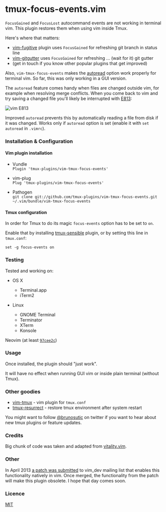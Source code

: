 # tmux-focus-events.vim

`FocusGained` and `FocusLost` autocommand events are not working
in terminal vim. This plugin restores them when using vim inside Tmux.

Here's where that matters:

- [vim-fugitive](https://github.com/tpope/vim-fugitive) plugin uses
  `FocusGained` for refreshing git branch in status line
- [vim-gitgutter](https://github.com/airblade/vim-gitgutter) uses `FocusGained`
  for refreshing ... (wait for it) git gutter
- (get in touch if you know other popular plugins that get improved)

Also, `vim-tmux-focus-events` makes the
[autoread](http://vimdoc.sourceforge.net/htmldoc/options.html#'autoread')
option work properly for terminal vim. So far, this was only working in a GUI
version.

The `autoread` feature comes handy when files are changed outside vim, for
example when resolving merge conflicts. When you come back to vim and try saving
a changed file you'll likely be interrupted with
[E813](http://vimdoc.sourceforge.net/htmldoc/editing.html#E813):

![vim E813](/vim_e813.png)

Improved `autoread` prevents this by automatically reading a file from disk
if it was changed. Works only if `autoread` option is set (enable it with
`set autoread` in `.vimrc`).

### Installation & Configuration

#### Vim plugin installation

* Vundle<br/>
`Plugin 'tmux-plugins/vim-tmux-focus-events'`

* vim-plug<br/>
`Plug 'tmux-plugins/vim-tmux-focus-events'`

* Pathogen<br/>
`git clone git://github.com/tmux-plugins/vim-tmux-focus-events.git ~/.vim/bundle/vim-tmux-focus-events`

#### Tmux configuration

In order for Tmux to do its magic `focus-events` option has to be set to `on`.

Enable that by installing
[tmux-sensible](https://github.com/tmux-plugins/tmux-sensible) plugin, or
by setting this line in `tmux.conf`:

    set -g focus-events on

### Testing

Tested and working on:

- OS X
  - Terminal.app
  - iTerm2

- Linux
  - GNOME Terminal
  - Terminator
  - XTerm
  - Konsole

Neovim (at least [`97cee2c`](https://github.com/neovim/neovim/commit/97cee2c2e39888b33a546ba5ffe37c510740c3a5))

### Usage

Once installed, the plugin should "just work".

It will have no effect when running GUI vim or inside plain terminal
(without Tmux).

### Other goodies

- [vim-tmux](https://github.com/tmux-plugins/vim-tmux) - vim plugin for
  `tmux.conf`
- [tmux-resurrect](https://github.com/tmux-plugins/tmux-resurrect) - restore
  tmux environment after system restart

You might want to follow [@brunosutic](https://twitter.com/brunosutic) on
twitter if you want to hear about new tmux plugins or feature updates.

### Credits

Big chunk of code was taken and adapted from
[vitality.vim](https://github.com/sjl/vitality.vim).

### Other

In April 2013
[a patch was submitted](https://groups.google.com/forum/#!topic/vim_dev/ASn8QqQqVe0)
to vim_dev mailing list that enables this functionality natively in vim.
Once merged, the functionality from the patch will make this plugin obsolete. I
hope that day comes soon.

### Licence

[MIT](LICENSE.md)
